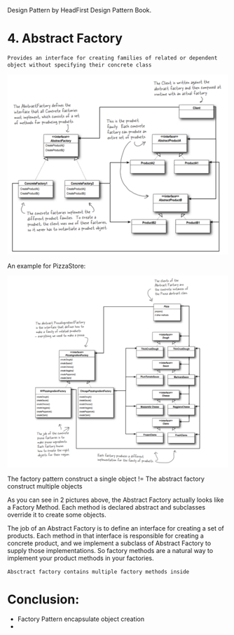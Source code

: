 Design Pattern by HeadFirst Design Pattern Book.

# 4. Abstract Factory
```
Provides an interface for creating families of related or dependent object without specifying their concrete class
```




![img.png](img/img.png)

An example for PizzaStore:

![img_1.png](img/img_1.png)

The factory pattern construct a single object != The abstract factory construct multiple objects

As you can see in 2 pictures above, the Abstract Factory actually
looks like a Factory Method. Each method is declared abstract and subclasses
override it to create some objects.

The job of an Abstract Factory is to define an interface for creating
a set of products. Each method in that interface is responsible for creating 
a concrete product, and we implement a subclass of Abstract Factory to supply
those implementations. So factory methods are a natural way to implement your product methods in your
factories.

```angular2html
Absctract factory contains multiple factory methods inside
```
# Conclusion:
- Factory Pattern encapsulate object creation
- 